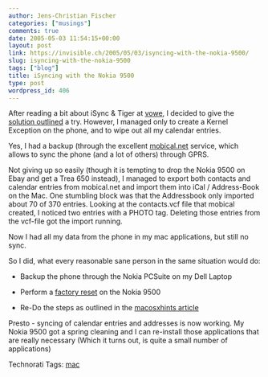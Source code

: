 ```yaml
---
author: Jens-Christian Fischer
categories: ["musings"]
comments: true
date: 2005-05-03 11:54:15+00:00
layout: post
link: https://invisible.ch/2005/05/03/isyncing-with-the-nokia-9500/
slug: isyncing-with-the-nokia-9500
tags: ["blog"]
title: iSyncing with the Nokia 9500
type: post
wordpress_id: 406
---
```



After reading a bit about iSync & Tiger at [vowe](https://vowe.net/archives/005835.html), I decided to give the [solution outlined](https://www.macosxhints.com/article.php?story=20050422125043439) a try. However, I managed only to create a Kernel Exception on the phone, and to wipe out all my calendar entries.



Yes, I had a backup (through the excellent [mobical.net](https://www.mobical.net) service, which allows to sync the phone (and a lot of others) through GPRS.



Not giving up so easily (though it is tempting to drop the Nokia 9500 on Ebay and get a Trea 650 instead), I managed to export both contacts and calendar entries from mobical.net and import them into iCal / Address-Book on the Mac. One stumbling block was that the Addressbook only imported about 70 of 370 entries. Looking at the contacts.vcf file that mobical created, I noticed two entries with a PHOTO tag. Deleting those entries from the vcf-file got the import running.



Now I had all my data from the phone in my mac applications, but still no sync.



So I did, what every reasonable sane person in the same situation would do: 




  * Backup the phone through the Nokia PCSuite on my Dell Laptop


  * Perform a [factory reset](https://www.allaboutsymbian.com/forum/showthread.php?t=36358) on the Nokia 9500


  * Re-Do the steps as outlined in the [macosxhints article](https://www.macosxhints.com/article.php?story=20050422125043439)




Presto - syncing of calendar entries and addresses is now working. My Nokia 9500 got a spring cleaning and I can re-install those applications that are really necessary (Which it turns out, is quite a small number of applications)


Technorati Tags: [mac](https://technorati.com/tag/mac)
